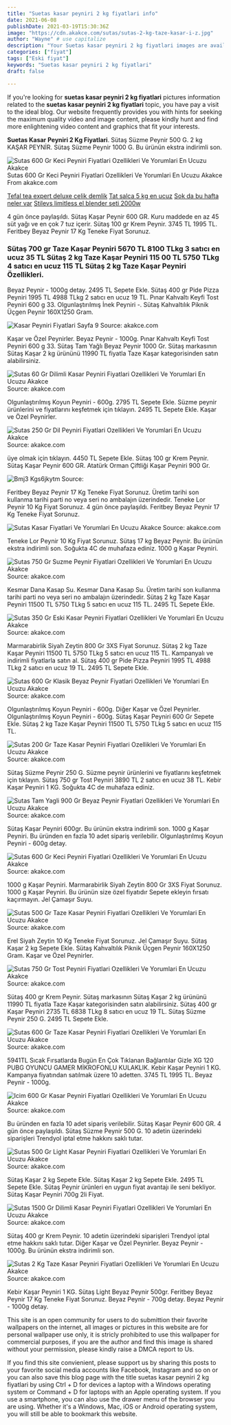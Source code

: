 ```yaml
---
title: "Suetas kasar peyniri 2 kg fiyatlari info"
date: 2021-06-08
publishDate: 2021-03-19T15:30:36Z
image: "https://cdn.akakce.com/sutas/sutas-2-kg-taze-kasar-i-z.jpg"
author: "Wayne" # use capitalize
description: "Your Suetas kasar peyniri 2 kg fiyatlari images are available. Suetas kasar peyniri 2 kg fiyatlari are a topic that is being searched for and liked by netizens today. You can Get the Suetas kasar peyniri 2 kg fiyatlari files here. Download all free photos."
categories: ["fiyat"]
tags: ["Eski fiyat"]
keywords: "Suetas kasar peyniri 2 kg fiyatlari"
draft: false

---
```


If you're looking for **suetas kasar peyniri 2 kg fiyatlari** pictures information related to the **suetas kasar peyniri 2 kg fiyatlari** topic, you have pay a visit to the ideal  blog.  Our website frequently  provides you with  hints  for seeking  the maximum  quality video and image  content, please kindly hunt and find more enlightening video content and graphics  that fit your interests.

**Suetas Kasar Peyniri 2 Kg Fiyatlari**. Sütaş Süzme Peynir 500 G. 2 kg KAŞAR PEYNİR. Sütaş Süzme Peynir 1000 G. Bu ürünün ekstra indirimli son.

![Sutas 600 Gr Keci Peyniri Fiyatlari Ozellikleri Ve Yorumlari En Ucuzu Akakce](https://cdn.akakce.com/sutas/sutas-600-gr-keci-i-z.jpg "Sutas 600 Gr Keci Peyniri Fiyatlari Ozellikleri Ve Yorumlari En Ucuzu Akakce")
Sutas 600 Gr Keci Peyniri Fiyatlari Ozellikleri Ve Yorumlari En Ucuzu Akakce From akakce.com

[Tefal tea expert deluxe celik demlik](/tefal-tea-expert-deluxe-celik-demlik/)
[Tat salca 5 kg en ucuz](/tat-salca-5-kg-en-ucuz/)
[Sok da bu hafta neler var](/sok-da-bu-hafta-neler-var/)
[Stilevs limitless el blender seti 2000w](/stilevs-limitless-el-blender-seti-2000w/)

4 gün önce paylaşıldı. Sütaş Kaşar Peynir 600 GR. Kuru maddede en az 45 süt yağı ve en çok 7 tuz içerir. Sütaş 100 gr Krem Peynir. 3745 TL 1995 TL. Feritbey Beyaz Peynir 17 Kg Teneke Fiyat Sorunuz.

### Sütaş 700 gr Taze Kaşar Peyniri 5670 TL 8100 TLkg 3 satıcı en ucuz 35 TL Sütaş 2 kg Taze Kaşar Peyniri 115 00 TL 5750 TLkg 4 satıcı en ucuz 115 TL Sütaş 2 kg Taze Kaşar Peyniri Özellikleri.

Beyaz Peynir - 1000g detay. 2495 TL Sepete Ekle. Sütaş 400 gr Pide Pizza Peyniri 1995 TL 4988 TLkg 2 satıcı en ucuz 19 TL. Pınar Kahvaltı Keyfi Tost Peyniri 600 g 33. Olgunlaştırılmış İnek Peyniri -. Sütaş Kahvaltılık Piknik Üçgen Peynir 160X1250 Gram.


![Kasar Peyniri Fiyatlari Sayfa 9](https://iis-akakce.akamaized.net/p.x?%2F%2Fcdn%2Edsmcdn%2Ecom%2Fty8%2Fproduct%2Fmedia%2Fimages%2F20200723%2F0%2F5655641%2F78082004%2F0%2F0%5Forg%5Fzoom%2Ejpg%3FboutiqueId%3D563258%26merchantId%3D129687 "Kasar Peyniri Fiyatlari Sayfa 9")
Source: akakce.com

Kaşar ve Özel Peynirler. Beyaz Peynir - 1000g. Pınar Kahvaltı Keyfi Tost Peyniri 600 g 33. Sütaş Tam Yağlı Beyaz Peynir 1000 Gr. Sütaş markasının Sütaş Kaşar 2 kg ürününü 11990 TL fiyatla Taze Kaşar kategorisinden satın alabilirsiniz.

![Sutas 60 Gr Dilimli Kasar Peyniri Fiyatlari Ozellikleri Ve Yorumlari En Ucuzu Akakce](https://cdn.akakce.com/sutas/sutas-60-gr-dilimli-kasar-i-z.jpg "Sutas 60 Gr Dilimli Kasar Peyniri Fiyatlari Ozellikleri Ve Yorumlari En Ucuzu Akakce")
Source: akakce.com

Olgunlaştırılmış Koyun Peyniri - 600g. 2795 TL Sepete Ekle. Süzme peynir ürünlerini ve fiyatlarını keşfetmek için tıklayın. 2495 TL Sepete Ekle. Kaşar ve Özel Peynirler.

![Sutas 250 Gr Dil Peyniri Fiyatlari Ozellikleri Ve Yorumlari En Ucuzu Akakce](https://cdn.akakce.com/sutas/sutas-250-gr-dil-i-z.jpg "Sutas 250 Gr Dil Peyniri Fiyatlari Ozellikleri Ve Yorumlari En Ucuzu Akakce")
Source: akakce.com

üye olmak için tıklayın. 4450 TL Sepete Ekle. Sütaş 100 gr Krem Peynir. Sütaş Kaşar Peynir 600 GR. Atatürk Orman Çiftliği Kaşar Peyniri 900 Gr.

![Bmj3 Kgs6jkytm](https://cdn.akakce.com/_bro/3093/14071/14071_2_158868_274999x.jpg "Bmj3 Kgs6jkytm")
Source: 

Feritbey Beyaz Peynir 17 Kg Teneke Fiyat Sorunuz. Üretim tarihi son kullanma tarihi parti no veya seri no ambalajın üzerindedir. Teneke Lor Peynir 10 Kg Fiyat Sorunuz. 4 gün önce paylaşıldı. Feritbey Beyaz Peynir 17 Kg Teneke Fiyat Sorunuz.

![Sutas Kasar Fiyatlari Ve Yorumlari En Ucuzu Akakce](https://iis-akakce.akamaized.net/p.x?%2F%2Fmcdn01%2Egittigidiyor%2Enet%2F64169%2F641697788%5F0%2Ejpg "Sutas Kasar Fiyatlari Ve Yorumlari En Ucuzu Akakce")
Source: akakce.com

Teneke Lor Peynir 10 Kg Fiyat Sorunuz. Sütaş 17 kg Beyaz Peynir. Bu ürünün ekstra indirimli son. Soğukta 4C de muhafaza ediniz. 1000 g Kaşar Peyniri.

![Sutas 750 Gr Suzme Peynir Fiyatlari Ozellikleri Ve Yorumlari En Ucuzu Akakce](https://cdn.akakce.com/sutas/sutas-750-gr-suzme_1-z.jpg "Sutas 750 Gr Suzme Peynir Fiyatlari Ozellikleri Ve Yorumlari En Ucuzu Akakce")
Source: akakce.com

Kesmar Dana Kasap Su. Kesmar Dana Kasap Su. Üretim tarihi son kullanma tarihi parti no veya seri no ambalajın üzerindedir. Sütaş 2 kg Taze Kaşar Peyniri 11500 TL 5750 TLkg 5 satıcı en ucuz 115 TL. 2495 TL Sepete Ekle.

![Sutas 350 Gr Eski Kasar Peyniri Fiyatlari Ozellikleri Ve Yorumlari En Ucuzu Akakce](https://cdn.akakce.com/sutas/sutas-350-gr-eski-kasar-i-z.jpg "Sutas 350 Gr Eski Kasar Peyniri Fiyatlari Ozellikleri Ve Yorumlari En Ucuzu Akakce")
Source: akakce.com

Marmarabirlik Siyah Zeytin 800 Gr 3XS Fiyat Sorunuz. Sütaş 2 kg Taze Kaşar Peyniri 11500 TL 5750 TLkg 5 satıcı en ucuz 115 TL. Kampanyalı ve indirimli fiyatlarla satın al. Sütaş 400 gr Pide Pizza Peyniri 1995 TL 4988 TLkg 2 satıcı en ucuz 19 TL. 2495 TL Sepete Ekle.

![Sutas 600 Gr Klasik Beyaz Peynir Fiyatlari Ozellikleri Ve Yorumlari En Ucuzu Akakce](https://cdn.akakce.com/sutas/sutas-600-gr-klasik-beyaz-peynir-z.jpg "Sutas 600 Gr Klasik Beyaz Peynir Fiyatlari Ozellikleri Ve Yorumlari En Ucuzu Akakce")
Source: akakce.com

Olgunlaştırılmış Koyun Peyniri - 600g. Diğer Kaşar ve Özel Peynirler. Olgunlaştırılmış Koyun Peyniri - 600g. Sütaş Kaşar Peyniri 600 Gr Sepete Ekle. Sütaş 2 kg Taze Kaşar Peyniri 11500 TL 5750 TLkg 5 satıcı en ucuz 115 TL.

![Sutas 200 Gr Taze Kasar Peyniri Fiyatlari Ozellikleri Ve Yorumlari En Ucuzu Akakce](https://cdn.akakce.com/sutas/sutas-200-gr-taze-kasar-i-z.jpg "Sutas 200 Gr Taze Kasar Peyniri Fiyatlari Ozellikleri Ve Yorumlari En Ucuzu Akakce")
Source: akakce.com

Sütaş Süzme Peynir 250 G. Süzme peynir ürünlerini ve fiyatlarını keşfetmek için tıklayın. Sütaş 750 gr Tost Peyniri 3890 TL 2 satıcı en ucuz 38 TL. Kebir Kaşar Peyniri 1 KG. Soğukta 4C de muhafaza ediniz.

![Sutas Tam Yagli 900 Gr Beyaz Peynir Fiyatlari Ozellikleri Ve Yorumlari En Ucuzu Akakce](https://cdn.akakce.com/sutas/sutas-tam-yagli-900-gr-beyaz-z.jpg "Sutas Tam Yagli 900 Gr Beyaz Peynir Fiyatlari Ozellikleri Ve Yorumlari En Ucuzu Akakce")
Source: akakce.com

Sütaş Kaşar Peyniri 600gr. Bu ürünün ekstra indirimli son. 1000 g Kaşar Peyniri. Bu üründen en fazla 10 adet sipariş verilebilir. Olgunlaştırılmış Koyun Peyniri - 600g detay.

![Sutas 600 Gr Keci Peyniri Fiyatlari Ozellikleri Ve Yorumlari En Ucuzu Akakce](https://cdn.akakce.com/sutas/sutas-600-gr-keci-i-z.jpg "Sutas 600 Gr Keci Peyniri Fiyatlari Ozellikleri Ve Yorumlari En Ucuzu Akakce")
Source: akakce.com

1000 g Kaşar Peyniri. Marmarabirlik Siyah Zeytin 800 Gr 3XS Fiyat Sorunuz. 1000 g Kaşar Peyniri. Bu ürünün size özel fiyatıdır Sepete ekleyin fırsatı kaçırmayın. Jel Çamaşır Suyu.

![Sutas 500 Gr Taze Kasar Peyniri Fiyatlari Ozellikleri Ve Yorumlari En Ucuzu Akakce](https://iis-akakce.akamaized.net/p.z?%2F%2Fproductimages%2Ehepsiburada%2Enet%2Fs%2F10%2F600%2F9220762796082%2Ejpg "Sutas 500 Gr Taze Kasar Peyniri Fiyatlari Ozellikleri Ve Yorumlari En Ucuzu Akakce")
Source: akakce.com

Erel Siyah Zeytin 10 Kg Teneke Fiyat Sorunuz. Jel Çamaşır Suyu. Sütaş Kaşar 2 kg Sepete Ekle. Sütaş Kahvaltılık Piknik Üçgen Peynir 160X1250 Gram. Kaşar ve Özel Peynirler.

![Sutas 750 Gr Tost Peyniri Fiyatlari Ozellikleri Ve Yorumlari En Ucuzu Akakce](https://cdn.akakce.com/sutas/sutas-750-gr-tost-i-z.jpg "Sutas 750 Gr Tost Peyniri Fiyatlari Ozellikleri Ve Yorumlari En Ucuzu Akakce")
Source: akakce.com

Sütaş 400 gr Krem Peynir. Sütaş markasının Sütaş Kaşar 2 kg ürününü 11990 TL fiyatla Taze Kaşar kategorisinden satın alabilirsiniz. Sütaş 400 gr Kaşar Peyniri 2735 TL 6838 TLkg 8 satıcı en ucuz 19 TL. Sütaş Süzme Peynir 250 G. 2495 TL Sepete Ekle.

![Sutas 600 Gr Taze Kasar Peyniri Fiyatlari Ozellikleri Ve Yorumlari En Ucuzu Akakce](https://cdn.akakce.com/sutas/sutas-600-gr-taze-kasar-i-z.jpg "Sutas 600 Gr Taze Kasar Peyniri Fiyatlari Ozellikleri Ve Yorumlari En Ucuzu Akakce")
Source: akakce.com

5941TL Sıcak Fırsatlarda Bugün En Çok Tıklanan Bağlantılar Gizle XG 120 PUBG OYUNCU GAMER MİKROFONLU KULAKLIK. Kebir Kaşar Peyniri 1 KG. Kampanya fiyatından satılmak üzere 10 adetten. 3745 TL 1995 TL. Beyaz Peynir - 1000g.

![Icim 600 Gr Kasar Peyniri Fiyatlari Ozellikleri Ve Yorumlari En Ucuzu Akakce](https://cdn.akakce.com/iv/1943/986/986532524x.jpg "Icim 600 Gr Kasar Peyniri Fiyatlari Ozellikleri Ve Yorumlari En Ucuzu Akakce")
Source: akakce.com

Bu üründen en fazla 10 adet sipariş verilebilir. Sütaş Kaşar Peynir 600 GR. 4 gün önce paylaşıldı. Sütaş Süzme Peynir 500 G. 10 adetin üzerindeki siparişleri Trendyol iptal etme hakkını saklı tutar.

![Sutas 500 Gr Light Kasar Peyniri Fiyatlari Ozellikleri Ve Yorumlari En Ucuzu Akakce](https://cdn.akakce.com/sutas/sutas-500-gr-light-kasar-i-z.jpg "Sutas 500 Gr Light Kasar Peyniri Fiyatlari Ozellikleri Ve Yorumlari En Ucuzu Akakce")
Source: akakce.com

Sütaş Kaşar 2 kg Sepete Ekle. Sütaş Kaşar 2 kg Sepete Ekle. 2495 TL Sepete Ekle. Sütaş Peynir ürünleri en uygun fiyat avantajı ile seni bekliyor. Sütaş Kaşar Peyniri 700g 2li Fiyat.

![Sutas 1500 Gr Dilimli Kasar Peyniri Fiyatlari Ozellikleri Ve Yorumlari En Ucuzu Akakce](https://iis-akakce.akamaized.net/p.z?%2F%2Fn11scdn%2Eakamaized%2Enet%2Fa1%2F1024%2Fev%2Dyasam%2Fpeynir%2Fsutas%2Ddilimli%2Dkasar%2Dpeynir%2D1500%2Dg%5F%5F1312123843186308%2Ejpg "Sutas 1500 Gr Dilimli Kasar Peyniri Fiyatlari Ozellikleri Ve Yorumlari En Ucuzu Akakce")
Source: akakce.com

Sütaş 400 gr Krem Peynir. 10 adetin üzerindeki siparişleri Trendyol iptal etme hakkını saklı tutar. Diğer Kaşar ve Özel Peynirler. Beyaz Peynir - 1000g. Bu ürünün ekstra indirimli son.

![Sutas 2 Kg Taze Kasar Peyniri Fiyatlari Ozellikleri Ve Yorumlari En Ucuzu Akakce](https://cdn.akakce.com/sutas/sutas-2-kg-taze-kasar-i-z.jpg "Sutas 2 Kg Taze Kasar Peyniri Fiyatlari Ozellikleri Ve Yorumlari En Ucuzu Akakce")
Source: akakce.com

Kebir Kaşar Peyniri 1 KG. Sütaş Light Beyaz Peynir 500gr. Feritbey Beyaz Peynir 17 Kg Teneke Fiyat Sorunuz. Beyaz Peynir - 700g detay. Beyaz Peynir - 1000g detay.

This site is an open community for users to do submittion their favorite wallpapers on the internet, all images or pictures in this website are for personal wallpaper use only, it is stricly prohibited to use this wallpaper for commercial purposes, if you are the author and find this image is shared without your permission, please kindly raise a DMCA report to Us.

If you find this site convienient, please support us by sharing this posts to your favorite social media accounts like Facebook, Instagram and so on or you can also save this blog page with the title suetas kasar peyniri 2 kg fiyatlari by using Ctrl + D for devices a laptop with a Windows operating system or Command + D for laptops with an Apple operating system. If you use a smartphone, you can also use the drawer menu of the browser you are using. Whether it's a Windows, Mac, iOS or Android operating system, you will still be able to bookmark this website.

